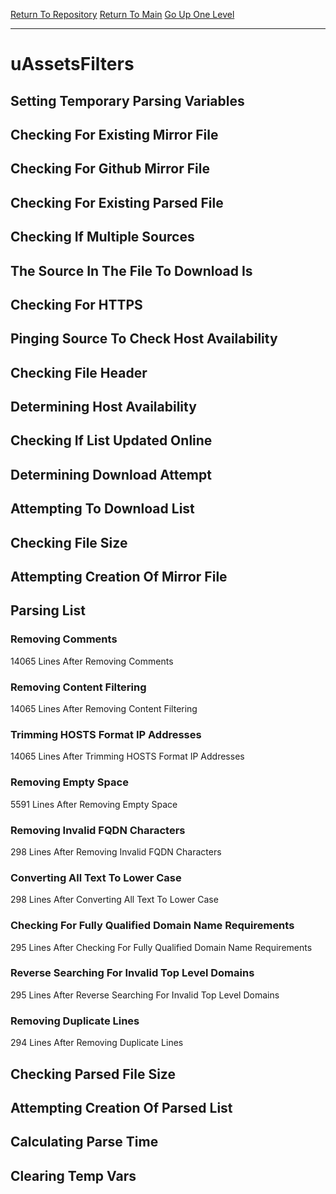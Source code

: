 [Return To Repository](https://github.com/deathbybandaid/piholeparser/)
[Return To Main](https://github.com/deathbybandaid/piholeparser/blob/master/RecentRunLogs/Mainlog.md)
[Go Up One Level](https://github.com/deathbybandaid/piholeparser/blob/master/RecentRunLogs/TopLevelScripts/30-Processing-External-Blacklists.md)
____________________________________
# uAssetsFilters
## Setting Temporary Parsing Variables
## Checking For Existing Mirror File
## Checking For Github Mirror File
## Checking For Existing Parsed File
## Checking If Multiple Sources
## The Source In The File To Download Is
## Checking For HTTPS
## Pinging Source To Check Host Availability
## Checking File Header
## Determining Host Availability
## Checking If List Updated Online
## Determining Download Attempt
## Attempting To Download List
## Checking File Size
## Attempting Creation Of Mirror File
## Parsing List
### Removing Comments
14065 Lines After Removing Comments
### Removing Content Filtering
14065 Lines After Removing Content Filtering
### Trimming HOSTS Format IP Addresses
14065 Lines After Trimming HOSTS Format IP Addresses
### Removing Empty Space
5591 Lines After Removing Empty Space
### Removing Invalid FQDN Characters
298 Lines After Removing Invalid FQDN Characters
### Converting All Text To Lower Case
298 Lines After Converting All Text To Lower Case
### Checking For Fully Qualified Domain Name Requirements
295 Lines After Checking For Fully Qualified Domain Name Requirements
### Reverse Searching For Invalid Top Level Domains
295 Lines After Reverse Searching For Invalid Top Level Domains
### Removing Duplicate Lines
294 Lines After Removing Duplicate Lines
## Checking Parsed File Size
## Attempting Creation Of Parsed List
## Calculating Parse Time
## Clearing Temp Vars
